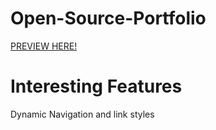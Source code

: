 # Open-Source-Portfolio
<a href="https://htmlpreview.github.io/?https://github.com/elijahpereira/Open-Source-Porfolio/blob/main/index.html">PREVIEW HERE!</a>


# Interesting Features
Dynamic Navigation and link styles
